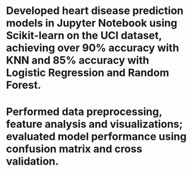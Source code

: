 #  Developed heart disease prediction models in Jupyter Notebook using Scikit-learn on the UCI dataset, achieving over 90% accuracy with KNN and 85% accuracy with Logistic Regression and Random Forest.
# Performed data preprocessing, feature analysis and visualizations; evaluated model performance using confusion matrix and cross validation.
